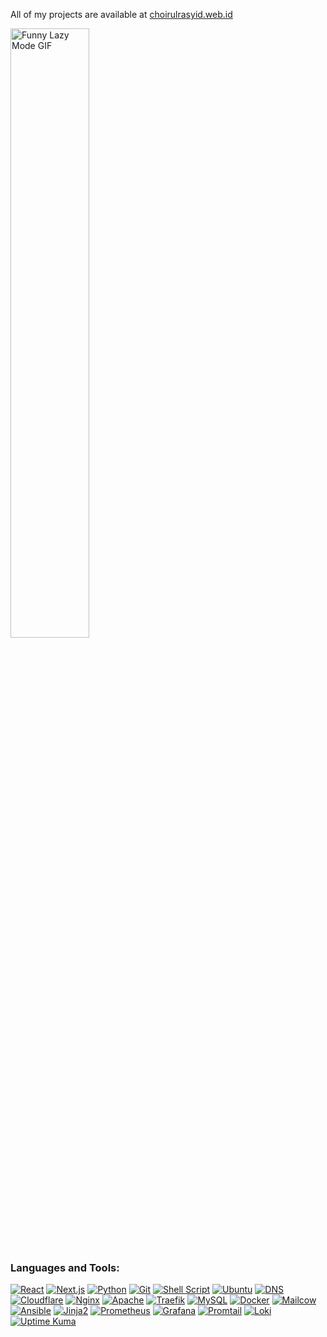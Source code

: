 All of my projects are available at [choirulrasyid.web.id](https://choirulrasyid.web.id)

<img src="https://user-images.githubusercontent.com/74038190/213911167-6bc9ef46-2950-481c-a03c-189f9506083b.gif" width="50%" alt="Funny Lazy Mode GIF" />

<h3 align="left">Languages and Tools:</h3>  
<p align="left">  
  <a href="https://reactjs.org" target="_blank"><img src="https://img.shields.io/badge/React-20232A?style=for-the-badge&logo=react&logoColor=61DAFB" alt="React" /></a>  
  <a href="https://nextjs.org/" target="_blank"><img src="https://img.shields.io/badge/Next.js-000000?style=for-the-badge&logo=nextdotjs&logoColor=white" alt="Next.js" /></a>  
  <a href="https://www.python.org/" target="_blank"><img src="https://img.shields.io/badge/Python-3776AB?style=for-the-badge&logo=python&logoColor=white" alt="Python" /></a>  
  <a href="https://git-scm.com/" target="_blank"><img src="https://img.shields.io/badge/Git-F05032?style=for-the-badge&logo=git&logoColor=white" alt="Git" /></a>  
  <a href="https://www.gnu.org/software/bash/" target="_blank"><img src="https://img.shields.io/badge/Shell_Script-4EAA25?style=for-the-badge&logo=gnu-bash&logoColor=white" alt="Shell Script" /></a>  
  <a href="https://ubuntu.com/" target="_blank"><img src="https://img.shields.io/badge/Ubuntu-E95420?style=for-the-badge&logo=ubuntu&logoColor=white" alt="Ubuntu" /></a>  
  <a href="https://en.wikipedia.org/wiki/Domain_Name_System" target="_blank"><img src="https://img.shields.io/badge/DNS-0066CC?style=for-the-badge&logo=cloudflare&logoColor=white" alt="DNS" /></a>  
  <a href="https://www.cloudflare.com/" target="_blank"><img src="https://img.shields.io/badge/Cloudflare-F38020?style=for-the-badge&logo=cloudflare&logoColor=white" alt="Cloudflare" /></a>  
  <a href="https://www.nginx.com/" target="_blank"><img src="https://img.shields.io/badge/Nginx-009639?style=for-the-badge&logo=nginx&logoColor=white" alt="Nginx" /></a>  
  <a href="https://httpd.apache.org/" target="_blank"><img src="https://img.shields.io/badge/Apache-D22128?style=for-the-badge&logo=apache&logoColor=white" alt="Apache" /></a>  
  <a href="https://traefik.io/" target="_blank"><img src="https://img.shields.io/badge/Traefik-24C2CB?style=for-the-badge&logo=traefikproxy&logoColor=white" alt="Traefik" /></a>  
  <a href="https://www.mysql.com/" target="_blank"><img src="https://img.shields.io/badge/MySQL-4479A1?style=for-the-badge&logo=mysql&logoColor=white" alt="MySQL" /></a>  
  <a href="https://www.docker.com/" target="_blank"><img src="https://img.shields.io/badge/Docker-2496ED?style=for-the-badge&logo=docker&logoColor=white" alt="Docker" /></a>  
  <a href="https://mailcow.email/" target="_blank"><img src="https://img.shields.io/badge/Mailcow-0064FF?style=for-the-badge&logo=minutemailer&logoColor=white" alt="Mailcow" /></a>  
  <!-- <a href="https://kubernetes.io/" target="_blank"><img src="https://img.shields.io/badge/Kubernetes-326CE5?style=for-the-badge&logo=kubernetes&logoColor=white" alt="Kubernetes" /></a>   -->
  <a href="https://www.ansible.com/" target="_blank"><img src="https://img.shields.io/badge/Ansible-EE0000?style=for-the-badge&logo=ansible&logoColor=white" alt="Ansible" /></a>  
  <a href="https://jinja.palletsprojects.com/" target="_blank"><img src="https://img.shields.io/badge/Jinja2-B41717?style=for-the-badge&logo=jinja&logoColor=white" alt="Jinja2" /></a>  
  <a href="https://prometheus.io/" target="_blank"><img src="https://img.shields.io/badge/Prometheus-E6522C?style=for-the-badge&logo=prometheus&logoColor=white" alt="Prometheus" /></a>  
  <a href="https://grafana.com/" target="_blank"><img src="https://img.shields.io/badge/Grafana-F46800?style=for-the-badge&logo=grafana&logoColor=white" alt="Grafana" /></a>  
  <a href="https://grafana.com/docs/loki/latest/clients/promtail/" target="_blank"><img src="https://img.shields.io/badge/Promtail-0A0A0A?style=for-the-badge&logo=grafana&logoColor=white" alt="Promtail" /></a>  
  <a href="https://grafana.com/oss/loki/" target="_blank"><img src="https://img.shields.io/badge/Loki-0A0A0A?style=for-the-badge&logo=grafana&logoColor=white" alt="Loki" /></a>  
  <a href="https://uptime.kuma.pet/" target="_blank"><img src="https://img.shields.io/badge/Uptime_Kuma-4D85EE?style=for-the-badge&logo=uptime-kuma&logoColor=white" alt="Uptime Kuma" /></a>  
</p>


